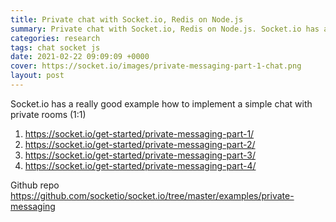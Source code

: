 ```yaml
---
title: Private chat with Socket.io, Redis on Node.js
summary: Private chat with Socket.io, Redis on Node.js. Socket.io has a really good example how to implement a simple chat with private rooms (1:1)
categories: research
tags: chat socket js
date: 2021-02-22 09:09:09 +0000
cover: https://socket.io/images/private-messaging-part-1-chat.png
layout: post
---
```


Socket.io has a really good example how to implement a simple chat with private rooms (1:1)

1. <https://socket.io/get-started/private-messaging-part-1/>
2. <https://socket.io/get-started/private-messaging-part-2/>
3. <https://socket.io/get-started/private-messaging-part-3/>
4. <https://socket.io/get-started/private-messaging-part-4/>

Github repo
<https://github.com/socketio/socket.io/tree/master/examples/private-messaging>